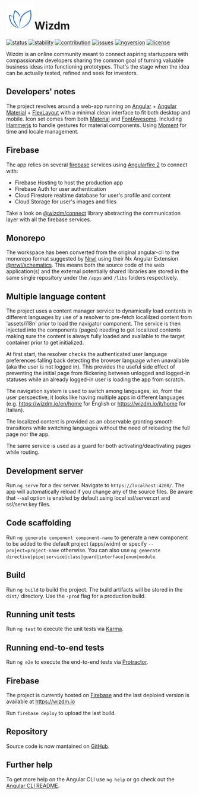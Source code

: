 
<img src="apps/wizdm/src/assets/img/wmlogo.png" align="left" width="76" />

Wizdm
=====

[![status](https://img.shields.io/badge/status-stealth-000.svg)](https://wizdm.io)
[![stability](https://img.shields.io/badge/stability-experimental-yellow.svg)](https://wizdm.io)
[![contribution](https://img.shields.io/badge/contributions-welcome-important.svg)](mailto:hello@wizdm.io)
[![issues](https://img.shields.io/github/issues/wizdmio/wizdm.svg)](https://github.com/wizdmio/wizdm/issues)
[![ngversion](https://img.shields.io/github/package-json/dependency-version/wizdmio/wizdm/@angular/core.svg?label=angular)](.)
[![license](https://img.shields.io/github/license/wizdmio/wizdm.svg?color=blue)](LICENSE.md)

Wizdm is an online community meant to connect aspiring startuppers with compassionate developers sharing the common goal of turning valuable business ideas into functioning prototypes. That's the stage when the idea can be actually tested, refined and seek for investors.

## Developers' notes

The project revolves around a web-app running on [Angular][angular] + [Angular Material][angular-material] + [FlexLayout][flexlayout] with a minimal clean interface to fit both desktop and mobile. Icon set comes from both [Material][material] and [FontAwesome][fontawesome]. Including [Hammerjs][hammerjs] to handle gestures for material components. Using [Moment][momentjs] for time and locale management.

## Firebase

The app relies on several [firebase][firebase] services using [Angularfire 2][angularfire] to connect with:

* Firebase Hosting to host the production app 
* Firebase Auth for user authentication 
* Cloud Firestore realtime database for user's profile and content
* Cloud Storage for user's images and files

Take a look on [@wizdm/connect](libs/connect) library abstracting the communication layer with all the firebase services. 

## Monorepo

The workspace has been converted from the original angular-cli to the monorepo format suggested by [Nrwl][nrwl] using their Nx Angular Extension [@nrwl/schematics][nrwl-schematics]. This means both the source code of the web application(s) and the external potentially shared libraries are stored in the same single repository under the `/apps` and `/libs` folders respectively.

## Multiple language content

The project uses a content manager service to dynamically load contents in different languages by use of a resolver to pre-fetch localilzed content from 'assets/i18n' prior to load the navigator component. The service is then injected into the components (pages) needing to get localized contents making sure the content is always fully loaded and available to the target container prior to get initialized.

At first start, the resolver checks the authenticated user language preferences falling back detecting the browser language when unavailable (aka the user is not logged in). This provides the useful side effect of preventing the initial page from flickering between unlogged and logged-in statuses while an already logged-in user is loading the app from scratch.

The navigation system is used to switch among languages, so, from the user perspective, it looks like having multiple apps in different languages (e.g. https://wizdm.io/en/home for English or https://wizdm.io/it/home for Italian).

The localized content is provided as an observable granting smooth transitions while switching languages without the need of reloading the full page nor the app.

The same service is used as a guard for both activating/deactivating pages while routing.

## Development server

Run `ng serve` for a dev server. Navigate to `https://localhost:4200/`. The app will automatically reload if you change any of the source files. Be aware that --ssl option is enabled by default using local ssl/server.crt and ssl/servr.key files.

## Code scaffolding

Run `ng generate component component-name` to generate a new component to be added to the default project (apps/widm) or specify `--project=project-name` otherwise. You can also use `ng generate directive|pipe|service|class|guard|interface|enum|module`.

## Build

Run `ng build` to build the project. The build artifacts will be stored in the `dist/` directory. Use the `-prod` flag for a production build.

## Running unit tests

Run `ng test` to execute the unit tests via [Karma](https://karma-runner.github.io).

## Running end-to-end tests

Run `ng e2e` to execute the end-to-end tests via [Protractor](http://www.protractortest.org/).

## Firebase

The project is currently hosted on [Firebase](https://firebase.google.com/) and the last deploied version is available at https://wizdm.io

Run `firebase deploy` to upload the last build.

## Repository

Source code is now mantained on [GitHub](https://github.com/wizdmio/wizdm).

## Further help

To get more help on the Angular CLI use `ng help` or go check out the [Angular CLI README](https://github.com/angular/angular-cli/blob/master/README.md).

[wizdm]: https://wizdm.io
[angular]: https://angular.io
[material]: https://material.io
[angular-material]: https://material.angular.io
[angularfire]: https://github.com/angular/angularfire2
[flexlayout]: https://github.com/angular/flex-layout/wiki
[firebase]: https://firebase.google.com
[fontawesome]: https://fontawesome.com
[hammerjs]: https://hammerjs.github.io
[momentjs]: https://momentjs.com
[nrwl]: https://nrwl.io
[nrwl-schematics]: https://nrwl.io/nx/guide-getting-started
